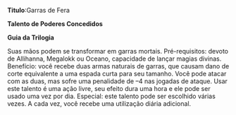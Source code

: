 **Titulo**:Garras de Fera

**Talento de Poderes Concedidos**

**Guia da Trilogia**

 Suas mãos podem se transformar em garras mortais. Pré-requisitos: devoto de Allihanna, Megalokk ou Oceano, capacidade de lançar magias divinas. Benefício: você recebe duas armas naturais de garras, que causam dano de corte equivalente a uma espada curta para seu tamanho. Você pode atacar com as duas, mas sofre uma penalidade de –4 nas jogadas de ataque. Usar este talento é uma ação livre, seu efeito dura uma hora e ele pode ser usado uma vez por dia. Especial: este talento pode ser escolhido várias vezes. A cada vez, você recebe uma utilização diária adicional.